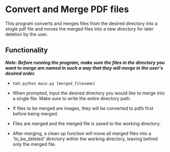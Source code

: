 # Convert and Merge PDF files

This program converts and merges files from the desired directory into a single pdf file and moves the merged files into a new directory for later deletion by the user.

## Functionality

***Note: Before running the program, make sure the files in the directory you want to merge are named in such a way that they will merge in the user's desired order.***

- run: `python main.py [merged_filename]`

- When prompted, input the desired directory you would like to merge into a single file. Make sure to write the entire directory path.

- If files to be merged are images, they will be converted to pdfs first before being merged.

- Files are merged and the merged file is saved to the working directory.

- After merging, a clean up function will move all merged files into a 'to_be_deleted' directory within the working directory, leaving behind only the merged file.
